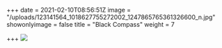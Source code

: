+++
date = 2021-02-10T08:56:51Z
image = "/uploads/123141564_1018627755272002_1247865765361326600_n.jpg"
showonlyimage = false
title = "Black Compass"
weight = 7

+++
![](/uploads/123141564_1018627755272002_1247865765361326600_n.jpg)